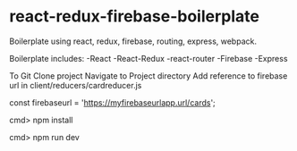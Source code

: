 # react-redux-firebase-boilerplate
Boilerplate using react, redux, firebase, routing, express, webpack.

Boilerplate includes:
-React
-React-Redux
-react-router
-Firebase
-Express

To
Git Clone project
Navigate to Project directory
Add reference to firebase url in client/reducers/cardreducer.js

const firebaseurl = 'https://myfirebaseurlapp.url/cards';

cmd> npm install

cmd> npm run dev
